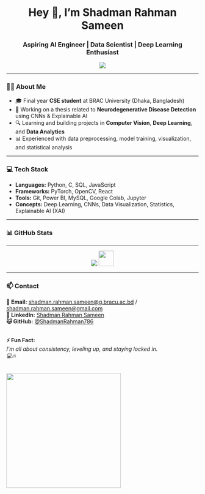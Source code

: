 <h1 align="center">Hey 👋, I’m Shadman Rahman Sameen</h1>
<h3 align="center">Aspiring AI Engineer | Data Scientist | Deep Learning Enthusiast</h3>

<p align="center">
  <img src="https://readme-typing-svg.herokuapp.com?font=Fira+Code&size=20&pause=1000&color=00B3FF&center=true&vCenter=true&width=500&lines=Future+AI+Engineer+in+the+making...;Data+Science+Enthusiast+🚀;OpenCV+%7C+PyTorch+%7C+CNNs+%7C+XAI;Obsessed+with+Growth+and+Mastery" />
</p>

---

### 👨‍💻 About Me

- 🎓 Final year **CSE student** at BRAC University (Dhaka, Bangladesh)  
- 🧠 Working on a thesis related to **Neurodegenerative Disease Detection** using CNNs & Explainable AI  
- 🔍 Learning and building projects in **Computer Vision**, **Deep Learning**, and **Data Analytics**  
- 📊 Experienced with data preprocessing, model training, visualization, and statistical analysis  


---

### 💻 Tech Stack

- **Languages:** Python, C, SQL, JavaScript  
- **Frameworks:** PyTorch, OpenCV, React  
- **Tools:** Git, Power BI, MySQL, Google Colab, Jupyter  
- **Concepts:** Deep Learning, CNNs, Data Visualization, Statistics, Explainable AI (XAI)  

---

### 📊 GitHub Stats  

<canvas id="barChart" height="250"></canvas>

<script>
  const barCtx = document.getElementById('barChart').getContext('2d');
  const barChart = new Chart(barCtx, {
    type: 'bar',
    data: {
      labels: ['Python', 'C', 'SQL', 'React', 'JavaScript'],
      datasets: [{
        label: 'Proficiency (%)',
        data: [90, 85, 80, 75, 70],
        backgroundColor: '#0ea5e9',
        borderRadius: 6
      }]
    },
    options: {
      indexAxis: 'y',
      scales: {
        x: {
          ticks: {
            color: '#fff'
          },
          grid: {
            color: 'rgba(255,255,255,0.1)'
          }
        },
        y: {
          ticks: {
            color: '#fff'
          },
          grid: {
            color: 'rgba(255,255,255,0.1)'
          }
        }
      },
      plugins: {
        legend: {
          display: false
        }
      }
    }
  });
</script>

---


<p align="center">
  <img src="https://skillicons.dev/icons?i=html,css,python,c,java,react,vscode" />
  <img src="https://cdn.jsdelivr.net/gh/devicons/devicon/icons/mysql/mysql-original.svg" width="40" height="40" />
</p>

---

  
###  📫 Contact
  <b>📧 Email:</b> <a href="mailto:shadman.rahman.sameen@g.bracu.ac.bd">shadman.rahman.sameen@g.bracu.ac.bd</a> / <a href="mailto:shadman.rahman.sameen@gmail.com">shadman.rahman.sameen@gmail.com</a><br>
  <b>💼 LinkedIn:</b> <a href="https://www.linkedin.com/in/shadman-rahman-sameen-1067632b8">Shadman Rahman Sameen</a><br>
  <b>🐱 GitHub:</b> <a href="https://github.com/ShadmanRahman786">@ShadmanRahman786</a><br><br>

  <b>⚡ Fun Fact:</b><br>
  <i>I’m all about consistency, leveling up, and staying locked in.<br>
  💻🔥</i><br><br>

  <img src="https://media.giphy.com/media/qgQUggAC3Pfv687qPC/giphy.gif" width="300"/>
</p>
